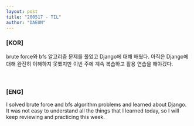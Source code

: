 ```yaml
---
layout: post
title: "200517 - TIL"
author: "DAEUN"
---
```


### [KOR]
brute force와 bfs 알고리즘 문제를 풀었고 Django에 대해 배웠다. 아직은 Django에 대해 완전히 이해하지 못했지만 이번 주에 계속 복습하고 활용 연습을 해야겠다.
<br><br><br>
### [ENG]
I solved brute force and bfs algorithm problems and learned about Django. It was not easy to understand all the things that I learned today, so I will keep reviewing and practicing this week.